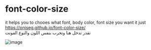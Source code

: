 # font-color-size
it helps you to chooes what font, body color, font size you want
it just <br>
https://oniseg.github.io/font-color-size/
<br>
تقدر تدخل هنا وتجرب بنفس اللون والنوع الفونت

![image](https://user-images.githubusercontent.com/35266228/207593920-5e4f32cd-549e-49b4-bea8-b7790037169c.png)
